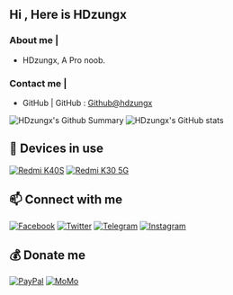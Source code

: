 ## Hi , Here is HDzungx

### About me |

- HDzungx, A Pro noob.

### Contact me | 


- GitHub | GitHub : [Github@hdzungx](https://github.com/hdzungx)


<!--
**hddung291/HDzungx** is a ✨ _special_ ✨ repository because its `README.md` (this file) appears on your GitHub profile.

Here are some ideas to get you started:

- 🔭 I’m currently working on ...
- 🌱 I’m currently learning ...
- 👯 I’m looking to collaborate on ...
- 🤔 I’m looking for help with ...
- 💬 Ask me about ...
- 📫 How to reach me: ...
- 😄 Pronouns: ...
- ⚡ Fun fact: ...
-->

![HDzungx's Github Summary](https://github-profile-summary-cards.vercel.app/api/cards/profile-details?username=hdzungx&theme=vue)
![HDzungx's GitHub stats](https://github-readme-stats.vercel.app/api?username=hdzungx&theme=vue)

## 📱 Devices in use
[![Redmi K40S](https://img.shields.io/badge/Redmi_K40S-fd4900?style=for-the-badge&logo=xiaomi&logoColor=ffffff)](https://www.mi.com/redmik40s)
[![Redmi K30 5G](https://img.shields.io/badge/Redmi_K30_5G-fd4900?style=for-the-badge&logo=xiaomi&logoColor=ffffff)](https://www.mi.com/redmik30-5g)

## 📫 Connect with me
[![Facebook](https://img.shields.io/badge/Facebook-1877F2?style=for-the-badge&logo=facebook&logoColor=white)](https://www.facebook.com/hdzungx/)
[![Twitter](https://img.shields.io/badge/Twitter-1DA1F2?style=for-the-badge&logo=twitter&logoColor=white)](https://twitter.com/hdzungx)
[![Telegram](https://img.shields.io/badge/Telegram-0088cc?style=for-the-badge&logo=telegram&logoColor=ffffff)](https://t.me/hdzungx)
[![Instagram](https://img.shields.io/badge/Instagram-E4405F?style=for-the-badge&logo=instagram&logoColor=white)](https://www.instagram.com/hdzungx/)

## 💰 Donate me
[![PayPal](https://img.shields.io/badge/PayPal-00457C?style=for-the-badge&logo=paypal&logoColor=white)](https://paypal.me/hdzungx)
[![MoMo](https://img.shields.io/badge/MoMo-30363D?style=for-the-badge&logo=GitHub-Sponsors&logoColor=#white)](https://nhantien.momo.vn/0345103764)
